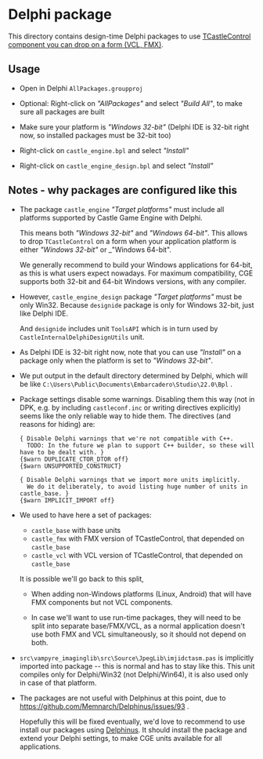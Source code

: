 # Delphi package

This directory contains design-time Delphi packages to use [TCastleControl component you can drop on a form (VCL, FMX)](https://castle-engine.io/control_on_form).

## Usage

- Open in Delphi `AllPackages.groupproj`

- Optional: Right-click on _"AllPackages"_ and select _"Build All"_, to make sure all packages are built

- Make sure your platform is _"Windows 32-bit"_ (Delphi IDE is 32-bit right now, so installed packages must be 32-bit too)

- Right-click on `castle_engine.bpl` and select _"Install"_

- Right-click on `castle_engine_design.bpl` and select _"Install"_

## Notes - why packages are configured like this

- The package `castle_engine` _"Target platforms"_ must include all platforms supported by Castle Game Engine with Delphi.

    This means both _"Windows 32-bit"_ and _"Windows 64-bit"_. This allows to drop `TCastleControl` on a form when your application platform is either _"Windows 32-bit"_ or _"Windows 64-bit".

    We generally recommend to build your Windows applications for 64-bit, as this is what users expect nowadays. For maximum compatibility, CGE supports both 32-bit and 64-bit Windows versions, with any compiler.

- However, `castle_engine_design` package _"Target platforms"_ must be only Win32. Because `designide` package is only for Windows 32-bit, just like Delphi IDE.

    And `designide` includes unit `ToolsAPI` which is in turn used by `CastleInternalDelphiDesignUtils` unit.

- As Delphi IDE is 32-bit right now, note that you can use _"Install"_ on a package only when the platform is set to _"Windows 32-bit"_.

- We put output in the default directory determined by Delphi, which will be like `C:\Users\Public\Documents\Embarcadero\Studio\22.0\Bpl` .

- Package settings disable some warnings.
  Disabling them this way (not in DPK, e.g. by including `castleconf.inc` or writing directives explicitly) seems like the only reliable way to hide them. The directives (and reasons for hiding) are:

    ```
    { Disable Delphi warnings that we're not compatible with C++.
      TODO: In the future we plan to support C++ builder, so these will have to be dealt with. }
    {$warn DUPLICATE_CTOR_DTOR off}
    {$warn UNSUPPORTED_CONSTRUCT}

    { Disable Delphi warnings that we import more units implicitly.
      We do it deliberately, to avoid listing huge number of units in castle_base. }
    {$warn IMPLICIT_IMPORT off}
    ```

- We used to have here a set of packages:

    - `castle_base` with base units
    - `castle_fmx` with FMX version of TCastleControl, that depended on `castle_base`
    - `castle_vcl` with VCL version of TCastleControl, that depended on `castle_base`

    It is possible we'll go back to this split,

    - When adding non-Windows platforms (Linux, Android) that will have FMX components but not VCL components.

    - In case we'll want to use run-time packages, they will need to be split into separate base/FMX/VCL, as a normal application doesn't use both FMX and VCL simultaneously, so it should not depend on both.

- `src\vampyre_imaginglib\src\Source\JpegLib\imjidctasm.pas` is implicitly imported into package -- this is normal and has to stay like this. This unit compiles only for Delphi/Win32 (not Delphi/Win64), it is also used only in case of that platform.

- The packages are not useful with Delphinus at this point, due to https://github.com/Memnarch/Delphinus/issues/93 .

    Hopefully this will be fixed eventually, we'd love to recommend to use install our packages using [Delphinus](https://castle-engine.io/download#delphinus). It should install the package and extend your Delphi settings, to make CGE units available for all applications.


